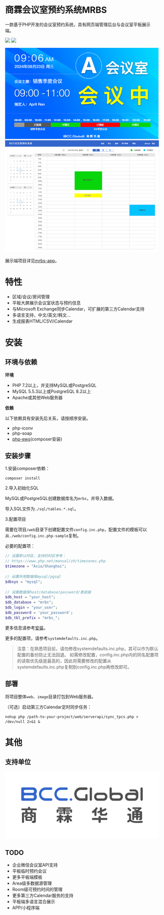 # 商霖会议室预约系统MRBS

一款基于PHP开发的会议室预约系统，具有网页端管理后台与会议室平板展示端。

![](https://scrutinizer-ci.com/g/synaric-y/mrbs-server/badges/build.png?b=main)
![](https://scrutinizer-ci.com/g/synaric-y/mrbs-server/badges/code-intelligence.svg?b=main)

![demo.png](doc/img/2.png?t=1723515608897)
![demo2.png](doc/img/3.png?t=1723515608897)

展示端项目详见[mrbs-app](https://github.com/synaric-y/mrbs-app)。

# 特性

- 区域/会议/房间管理
- 平板大屏展示会议室状态与预约信息
- 与Microsoft Exchange同步Calendar，可扩展的第三方Calendar支持
- 多语言支持，中文/英文/韩文...
- 生成报表HTML/CSV/iCalendar

# 安装

## 环境与依赖

**环境**

- PHP 7.2以上，并支持MySQL或PostgreSQL
- MySQL 5.5.3以上或PostgreSQL 8.2以上
- Apache或其他Web服务器

**依赖**

以下依赖具有安装先后关系，请按顺序安装。

- php-iconv
- php-soap
- [php-ews](https://github.com/Garethp/php-ews)(composer安装)

## 安装步骤

1.安装composer依赖：

```
composer install
```

2.导入初始化SQL

MySQL或PostgreSQL创建数据库名为```mrbs```，并导入数据。

导入SQL文件为```./sql/tables.*.sql```。

3.配置项目

需要在项目```/web```目录下创建配置文件```config.inc.php```，配置文件的模板可以从```./web/config.inc.php-sample```复制。

必要的配置项：

```php
// 设置默认时区，支持的时区参考：
// https://www.php.net/manual/zh/timezones.php
$timezone = "Asia/Shanghai";

// 设置所用数据库mysql/pgsql
$dbsys = "mysql";

// 设置数据库host/database/password/表前缀
$db_host = "your_host";
$db_database = "mrbs";
$db_login = "your_user";
$db_password = 'your_password';
$db_tbl_prefix = "mrbs_";
```

更多信息请参考[安装](doc/INSTALL)。

更多的配置项，请参考```systemdefaults.inc.php```。

> 注意：在熟悉项目前，请勿修改systemdefaults.inc.php，其可以作为默认配置的备份防止无法回退。
> 如需修改配置，config.inc.php内的同名配置项的读取优先级是最高的，因此将需要修改的配置从
> systemdefaults.inc.php复制到config.inc.php再修改即可。

## 部署

将项目整体```web```、```image```目录打包到Web服务器。

（可选）启动第三方Calendar定时同步任务：

```
nohup php /path-to-your-project/web/serverapi/sync_tpcs.php > /dev/null 2>&1 &
```

# 其他

## 支持单位

![BCCGloballogo.jpg](doc/img/1.jpg?t=1723515608897)

## TODO

- 企业微信会议室API支持
- 平板临时预约会议
- 更多平板端模板
- Area级多数据源管理
- Room级可预约时间的管理
- 更多第三方Calendar服务的支持
- 平板端多语言混合展示
- APP/小程序端
